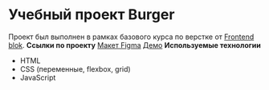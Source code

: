 # Учебный проект Burger 
Проект был выполнен в рамках базового курса по верстке от [Frontend blok](https://frontendblok.com/).
**Ссылки по проекту**
[Макет Figma](https://www.figma.com/design/8muxUNt1PwGH5byQR6LZG8/Burgers-Menu-Responsive?node-id=0-1&t=NzhCNFAEEiLMCLBP-1)
[Демо](https://antonrash.github.io/FrontendBlok-Module01-Burger)
**Используемые технологии**
- HTML
- CSS (переменные, flexbox, grid)
- JavaScript